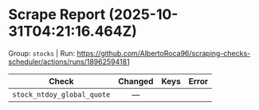 # Scrape Report (2025-10-31T04:21:16.464Z)

Group: `stocks`  |  Run: https://github.com/AlbertoRoca96/scraping-checks-scheduler/actions/runs/18962594181

| Check | Changed | Keys | Error |
|---|:---:|:--|:--|
| `stock_ntdoy_global_quote` | — |  |  |
